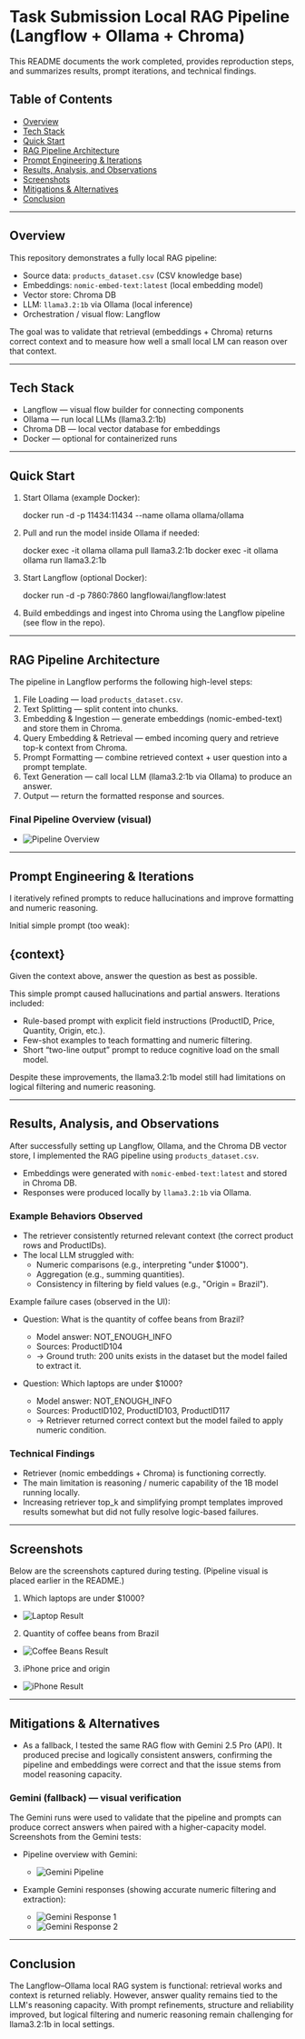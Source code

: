 # Task Submission Local RAG Pipeline (Langflow + Ollama + Chroma)

This README documents the work completed, provides reproduction steps, and summarizes results, prompt iterations, and technical findings. 

## Table of Contents
- [Overview](#overview)
- [Tech Stack](#tech-stack)
- [Quick Start](#quick-start)
- [RAG Pipeline Architecture](#rag-pipeline-architecture)
- [Prompt Engineering & Iterations](#prompt-engineering--iterations)
- [Results, Analysis, and Observations](#results-analysis-and-observations)
- [Screenshots](#screenshots)
- [Mitigations & Alternatives](#mitigations--alternatives)
- [Conclusion](#conclusion)

---

## Overview

This repository demonstrates a fully local RAG pipeline:

- Source data: `products_dataset.csv` (CSV knowledge base)
- Embeddings: `nomic-embed-text:latest` (local embedding model)
- Vector store: Chroma DB
- LLM: `llama3.2:1b` via Ollama (local inference)
- Orchestration / visual flow: Langflow

The goal was to validate that retrieval (embeddings + Chroma) returns correct context and to measure how well a small local LM can reason over that context.

---

## Tech Stack
- Langflow — visual flow builder for connecting components
- Ollama — run local LLMs (llama3.2:1b)
- Chroma DB — local vector database for embeddings
- Docker — optional for containerized runs

---

## Quick Start

1. Start Ollama (example Docker):

   docker run -d -p 11434:11434 --name ollama ollama/ollama

2. Pull and run the model inside Ollama if needed:

   docker exec -it ollama ollama pull llama3.2:1b
   docker exec -it ollama ollama run llama3.2:1b

3. Start Langflow (optional Docker):

   docker run -d -p 7860:7860 langflowai/langflow:latest

4. Build embeddings and ingest into Chroma using the Langflow pipeline (see flow in the repo).


---

## RAG Pipeline Architecture

The pipeline in Langflow performs the following high-level steps:
1. File Loading — load `products_dataset.csv`.
2. Text Splitting — split content into chunks.
3. Embedding & Ingestion — generate embeddings (nomic-embed-text) and store them in Chroma.
4. Query Embedding & Retrieval — embed incoming query and retrieve top-k context from Chroma.
5. Prompt Formatting — combine retrieved context + user question into a prompt template.
6. Text Generation — call local LLM (llama3.2:1b via Ollama) to produce an answer.
7. Output — return the formatted response and sources.

### Final Pipeline Overview (visual)

- ![Pipeline Overview](images/final%20rag%20ollama.png)

---

## Prompt Engineering & Iterations

I iteratively refined prompts to reduce hallucinations and improve formatting and numeric reasoning.

Initial simple prompt (too weak):

{context}
---
Given the context above, answer the question as best as possible.

This simple prompt caused hallucinations and partial answers. Iterations included:

- Rule-based prompt with explicit field instructions (ProductID, Price, Quantity, Origin, etc.).
- Few-shot examples to teach formatting and numeric filtering.
- Short “two-line output” prompt to reduce cognitive load on the small model.

Despite these improvements, the llama3.2:1b model still had limitations on logical filtering and numeric reasoning.

---

## Results, Analysis, and Observations

After successfully setting up Langflow, Ollama, and the Chroma DB vector store, I implemented the RAG pipeline using `products_dataset.csv`.

- Embeddings were generated with `nomic-embed-text:latest` and stored in Chroma DB.
- Responses were produced locally by `llama3.2:1b` via Ollama.

### Example Behaviors Observed

- The retriever consistently returned relevant context (the correct product rows and ProductIDs).
- The local LLM struggled with:
  - Numeric comparisons (e.g., interpreting "under $1000").
  - Aggregation (e.g., summing quantities).
  - Consistency in filtering by field values (e.g., "Origin = Brazil").

Example failure cases (observed in the UI):

- Question: What is the quantity of coffee beans from Brazil?
  - Model answer: NOT_ENOUGH_INFO
  - Sources: ProductID104
  - → Ground truth: 200 units exists in the dataset but the model failed to extract it.

- Question: Which laptops are under $1000?
  - Model answer: NOT_ENOUGH_INFO
  - Sources: ProductID102, ProductID103, ProductID117
  - → Retriever returned correct context but the model failed to apply numeric condition.

### Technical Findings

- Retriever (nomic embeddings + Chroma) is functioning correctly.
- The main limitation is reasoning / numeric capability of the 1B model running locally.
- Increasing retriever top_k and simplifying prompt templates improved results somewhat but did not fully resolve logic-based failures.

---

## Screenshots

Below are the screenshots captured during testing. (Pipeline visual is placed earlier in the README.)

1) Which laptops are under $1000?

- ![Laptop Result](images/rag%20ollama%20pc.png)

2) Quantity of coffee beans from Brazil

- ![Coffee Beans Result](images/rag%20ollama%20beans.png)

3) iPhone price and origin

- ![iPhone Result](images/rag%20ollama%20iphone.png)

---

## Mitigations & Alternatives

- As a fallback, I tested the same RAG flow with Gemini 2.5 Pro (API). It produced precise and logically consistent answers, confirming the pipeline and embeddings were correct and that the issue stems from model reasoning capacity.

### Gemini (fallback) — visual verification

The Gemini runs were used to validate that the pipeline and prompts can produce correct answers when paired with a higher-capacity model. Screenshots from the Gemini tests:

- Pipeline overview with Gemini:
  - ![Gemini Pipeline](images/rag%20pipeline-Gemini%20.png)

- Example Gemini responses (showing accurate numeric filtering and extraction):
  - ![Gemini Response 1](images/gemini%20response%201.png)
  - ![Gemini Response 2](images/gemini%20response.png)


---

## Conclusion

The Langflow–Ollama local RAG system is functional: retrieval works and context is returned reliably. However, answer quality remains tied to the LLM's reasoning capacity. With prompt refinements, structure and reliability improved, but logical filtering and numeric reasoning remain challenging for llama3.2:1b in local settings.

